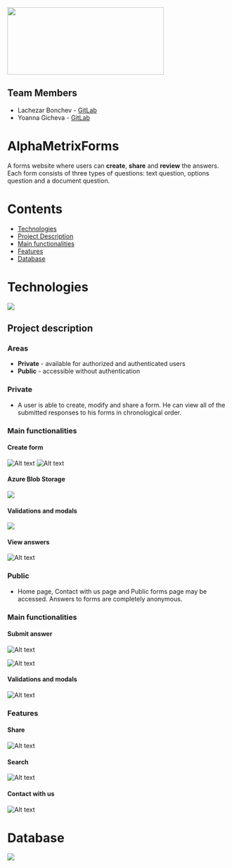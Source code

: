 <img src="/Images/alphametrixlogo.png"  width="356" height="153">

## Team Members
* Lachezar Bonchev - [GitLab](https://gitlab.com/lachezar.bonchev)
* Yoanna Gicheva - [GitLab](https://gitlab.com/yoanna.gicheva)

# AlphaMetrixForms

A forms website where users can **create**, **share** and **review** the answers.
Each form consists of three types of questions: text question, options question and a document question.

# Contents

- [Technologies](#technologies)
- [Project Description](#project-description)
- [Main functionalities](#main-functionalities)
- [Features](#features)
- [Database](#database)



# Technologies
![](/Images/git-technologies.png)

## Project description
### Areas
* **Private** - available for authorized and authenticated users 
* **Public** -  accessible without authentication

### Private
* A user is able to create, modify and share a form. He can view all of the submitted responses to his forms in chronological order.

### Main functionalities
#### Create form
![Alt text](/Images/textquestion.png)
![Alt text](/Images/optionquestion.png)

#### Azure Blob Storage 
![](/Images/azureblob.png)

#### Validations and modals
![](/Images/success.png)

#### View answers
![Alt text](/Images/download.png)


### Public
* Home page, Contact with us page and Public forms page may be accessed. Answers to forms are completely anonymous.

### Main functionalities
#### Submit answer 

![Alt text](/Images/satisfaction.png)

![Alt text](/Images/upload.png)

#### Validations and modals

![Alt text](/Images/document-restriction.png)

### Features

#### Share

![Alt text](/Images/share.png)

#### Search

![Alt text](/Images/search.png)

#### Contact with us

![Alt text](/Images/contactwithus.png)


# Database
![](/Images/Database.png)



